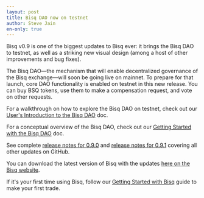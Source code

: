 ```yaml
---
layout: post
title: Bisq DAO now on testnet
author: Steve Jain
en-only: true
---
```


Bisq v0.9 is one of the biggest updates to Bisq ever: it brings the Bisq DAO to testnet, as well as a striking new visual design (among a host of other improvements and bug fixes).

The Bisq DAO—the mechanism that will enable decentralized governance of the Bisq exchange—will soon be going live on mainnet. To prepare for that launch, core DAO functionality is enabled on testnet in this new release. You can buy BSQ tokens, use them to make a compensation request, and vote on other requests.

For a walkthrough on how to explore the Bisq DAO on testnet, check out our [User's Introduction to the Bisq DAO](https://docs.bisq.network/user-dao-intro.html) doc.

For a conceptual overview of the Bisq DAO, check out our [Getting Started with the Bisq DAO](https://docs.bisq.network/getting-started-dao.html) doc.

See complete [release notes for 0.9.0](https://github.com/bisq-network/bisq/releases/tag/v0.9.0) and [release notes for 0.9.1](https://github.com/bisq-network/bisq/releases/tag/v0.9.1) covering all other updates on GitHub.

You can download the latest version of Bisq with the updates [here on the Bisq website](https://bisq.network/downloads).

If it's your first time using Bisq, follow our [Getting Started with Bisq](https://docs.bisq.network/getting-started) guide to make your first trade.

<script type="application/ld+json">
{
  "@context": "https://schema.org",
  "@type": "NewsArticle",
  "headline": "Bisq DAO now on testnet",
  "description": "Bisq v0.9 is one of the biggest updates to Bisq ever: it brings the Bisq DAO to testnet, as well as a striking new visual design (among a host of other improvements and bug fixes).",
  "image": "https://bisq.network/images/bisq-fav.png",  
  "author": {
    "@type": "Person",
    "name": "Steve Jain"
  },  
  "publisher": {
    "@type": "Organization",
    "name": "Bisq Decentralized Autonomous Organization",
    "logo": {
      "@type": "ImageObject",
      "url": "https://bisq.network/images/bisq-fav.png"
    }
  },
  "datePublished": "2018-12-13"
}
</script>
